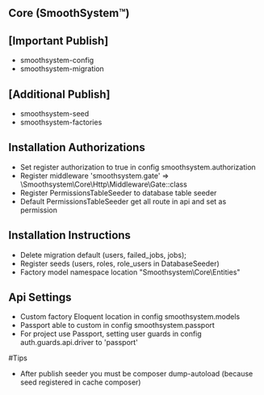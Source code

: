 ## Core (SmoothSystem™)

## [Important Publish]
- smoothsystem-config
- smoothsystem-migration

## [Additional Publish]
- smoothsystem-seed
- smoothsystem-factories

## Installation Authorizations
- Set register authorization to true in config smoothsystem.authorization
- Register middleware 'smoothsystem.gate' => \Smoothsystem\Core\Http\Middleware\Gate::class
- Register PermissionsTableSeeder to database table seeder
- Default PermissionsTableSeeder get all route in api and set as permission

## Installation Instructions
- Delete migration default (users, failed_jobs, jobs);
- Register seeds (users, roles, role_users in DatabaseSeeder)
- Factory model namespace location "Smoothsystem\Core\Entities"

## Api Settings
- Custom factory Eloquent location in config smoothsystem.models
- Passport able to custom in config  smoothsystem.passport
- For project use Passport, setting user guards in config auth.guards.api.driver to 'passport'

#Tips
- After publish seeder you must be composer dump-autoload (because seed registered in cache composer)
